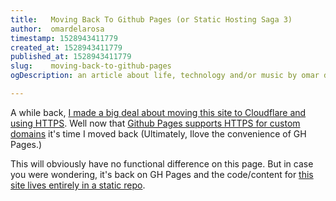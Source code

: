 ```yaml
---
title:   Moving Back To Github Pages (or Static Hosting Saga 3)
author:  omardelarosa
timestamp: 1528943411779
created_at: 1528943411779
published_at: 1528943411779
slug:    moving-back-to-github-pages
ogDescription: an article about life, technology and/or music by omar delarosa

---
```


A while back, [I made a big deal about moving this site to Cloudflare and using HTTPS](https://www.omardelarosa.com/posts/static-hosting-saga-2.html).  Well now that [Github Pages supports HTTPS for custom domains](https://blog.github.com/2018-05-01-github-pages-custom-domains-https/) it's time I moved back (Ultimately, Ilove the convenience of GH Pages.)

This will obviously have no functional difference on this page.  But in case you were wondering, it's back on GH Pages and the code/content for [this site lives entirely in a static repo](https://github.com/omardelarosa/omardelarosa.github.io).
